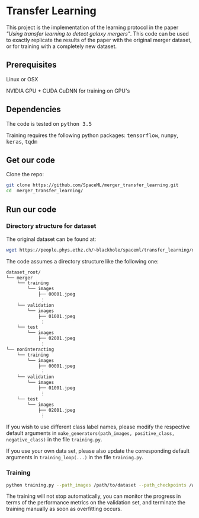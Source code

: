 # Transfer Learning

This project is the implementation of the learning protocol in the paper _"Using transfer learning to detect galaxy mergers"_. This code can be used to exactly replicate the results of the paper with the original merger dataset, or for training with a completely new dataset.

## Prerequisites
Linux or OSX

NVIDIA GPU + CUDA CuDNN for training on GPU's

## Dependencies
The code is tested on <tt>python 3.5</tt>

Training requires the following python packages: <tt>tensorflow</tt>, <tt>numpy</tt>, <tt>keras</tt>, <tt>tqdm</tt>

## Get our code
Clone the repo:
```bash
git clone https://github.com/SpaceML/merger_transfer_learning.git
cd  merger_transfer_learning/
```

## Run our code

### Directory structure for dataset
The original dataset can be found at:

```bash
wget https://people.phys.ethz.ch/~blackhole/spaceml/transfer_learning/dataset.zip
```

The code assumes a directory structure like the following one:

```bash
dataset_root/
└── merger
    └── training
        └── images
            ├── 00001.jpeg
             ⋮
    └── validation
        └── images
            ├── 01001.jpeg
             ⋮
    └── test
        └── images
            ├── 02001.jpeg
             ⋮
└── noninteracting
    └── training
        └── images
            ├── 00001.jpeg
             ⋮
    └── validation
        └── images
            ├── 01001.jpeg
             ⋮
    └── test
        └── images
            ├── 02001.jpeg
             ⋮
```

If you wish to use different class label names, please modify the respective default arguments in ```make_generators(path_images, positive_class, negative_class)``` in the file `training.py`.

If you use your own data set, please also update the corresponding default arguments in ```training_loop(...)``` in the file `training.py`.


### Training

```bash
python training.py --path_images /path/to/dataset --path_checkpoints /where/checkpoints/go --path_statuses /where/logging/goes --mode [transferlearning|randinit]
```

The training will not stop automatically, you can monitor the progress in terms of the performance metrics on the validation set, and terminate the training manually as soon as overfitting occurs.
